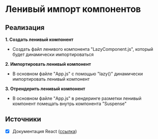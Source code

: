 # Ленивый импорт компонентов

## Реализация
**1. Создать ленивый компонент**
- Создать файл ленивого компонента "LazyComponent.js", который будет динамически импортироваться

**2. Импортировать ленивый компонент**
- В основном файле "App.js" с помощью "lazy()" динамически импортировать ленивый компонент

**3. Отрендерить ленивый компонент**
- В основном файле "App.js" в рендеринге разметки ленивый компонент помещать внутрь компонента "Suspense"


## Источники
- [x] Документация React ([ссылка](https://ru.reactjs.org/docs/code-splitting.html#reactlazy))